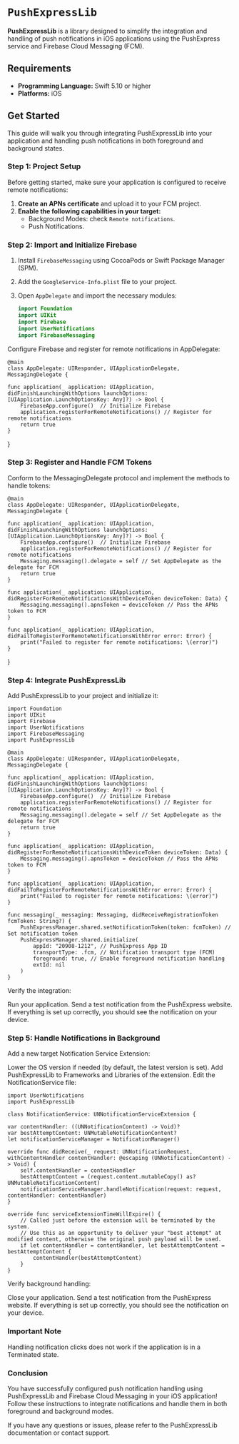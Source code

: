 # ``PushExpressLib``

**PushExpressLib** is a library designed to simplify the integration and handling of push notifications in iOS applications using the PushExpress service and Firebase Cloud Messaging (FCM).

## Requirements

- **Programming Language:** Swift 5.10 or higher
- **Platforms:** iOS

## Get Started

This guide will walk you through integrating PushExpressLib into your application and handling push notifications in both foreground and background states.

### Step 1: Project Setup

Before getting started, make sure your application is configured to receive remote notifications:

1. **Create an APNs certificate** and upload it to your FCM project.
2. **Enable the following capabilities in your target:**
   - Background Modes: check `Remote notifications`.
   - Push Notifications.

### Step 2: Import and Initialize Firebase

1. Install `FirebaseMessaging` using CocoaPods or Swift Package Manager (SPM).
2. Add the `GoogleService-Info.plist` file to your project.

3. Open `AppDelegate` and import the necessary modules:

   ```swift
   import Foundation
   import UIKit
   import Firebase
   import UserNotifications
   import FirebaseMessaging
Configure Firebase and register for remote notifications in AppDelegate:


    @main
    class AppDelegate: UIResponder, UIApplicationDelegate,          MessagingDelegate {
    
    func application(_ application: UIApplication, didFinishLaunchingWithOptions launchOptions: [UIApplication.LaunchOptionsKey: Any]?) -> Bool {
        FirebaseApp.configure()  // Initialize Firebase
        application.registerForRemoteNotifications() // Register for remote notifications
        return true
    }
}
### Step 3: Register and Handle FCM Tokens
Conform to the MessagingDelegate protocol and implement the methods to handle tokens:


    @main
    class AppDelegate: UIResponder, UIApplicationDelegate,  MessagingDelegate {
    
    func application(_ application: UIApplication, didFinishLaunchingWithOptions launchOptions: [UIApplication.LaunchOptionsKey: Any]?) -> Bool {
        FirebaseApp.configure()  // Initialize Firebase
        application.registerForRemoteNotifications() // Register for remote notifications
        Messaging.messaging().delegate = self // Set AppDelegate as the delegate for FCM
        return true
    }
    
    func application(_ application: UIApplication, didRegisterForRemoteNotificationsWithDeviceToken deviceToken: Data) {
        Messaging.messaging().apnsToken = deviceToken // Pass the APNs token to FCM
    }
    
    func application(_ application: UIApplication, didFailToRegisterForRemoteNotificationsWithError error: Error) {
        print("Failed to register for remote notifications: \(error)")
    }
}
### Step 4: Integrate PushExpressLib
Add PushExpressLib to your project and initialize it:


    import Foundation
    import UIKit
    import Firebase
    import UserNotifications
    import FirebaseMessaging
    import PushExpressLib

    @main
    class AppDelegate: UIResponder, UIApplicationDelegate, MessagingDelegate {
    
    func application(_ application: UIApplication, didFinishLaunchingWithOptions launchOptions: [UIApplication.LaunchOptionsKey: Any]?) -> Bool {
        FirebaseApp.configure()  // Initialize Firebase
        application.registerForRemoteNotifications() // Register for remote notifications
        Messaging.messaging().delegate = self // Set AppDelegate as the delegate for FCM
        return true
    }
    
    func application(_ application: UIApplication, didRegisterForRemoteNotificationsWithDeviceToken deviceToken: Data) {
        Messaging.messaging().apnsToken = deviceToken // Pass the APNs token to FCM
    }
    
    func application(_ application: UIApplication, didFailToRegisterForRemoteNotificationsWithError error: Error) {
        print("Failed to register for remote notifications: \(error)")
    }

    func messaging(_ messaging: Messaging, didReceiveRegistrationToken fcmToken: String?) {
        PushExpressManager.shared.setNotificationToken(token: fcmToken) // Set notification token
        PushExpressManager.shared.initialize(
            appId: "20908-1212", // PushExpress App ID
            transportType: .fcm, // Notification transport type (FCM)
            foreground: true, // Enable foreground notification handling
            extId: nil
        )
    }

Verify the integration:

Run your application.
Send a test notification from the PushExpress website. If everything is set up correctly, you should see the notification on your device.
### Step 5: Handle Notifications in Background
Add a new target Notification Service Extension:

Lower the OS version if needed (by default, the latest version is set).
Add PushExpressLib to Frameworks and Libraries of the extension.
Edit the NotificationService file:


    import UserNotifications
    import PushExpressLib

    class NotificationService: UNNotificationServiceExtension {

    var contentHandler: ((UNNotificationContent) -> Void)?
    var bestAttemptContent: UNMutableNotificationContent?
    let notificationServiceManager = NotificationManager()

    override func didReceive(_ request: UNNotificationRequest, withContentHandler contentHandler: @escaping (UNNotificationContent) -> Void) {
        self.contentHandler = contentHandler
        bestAttemptContent = (request.content.mutableCopy() as? UNMutableNotificationContent)
        notificationServiceManager.handleNotification(request: request, contentHandler: contentHandler)
    }
    
    override func serviceExtensionTimeWillExpire() {
        // Called just before the extension will be terminated by the system.
        // Use this as an opportunity to deliver your "best attempt" at modified content, otherwise the original push payload will be used.
        if let contentHandler = contentHandler, let bestAttemptContent = bestAttemptContent {
            contentHandler(bestAttemptContent)
        }
    }
Verify background handling:

Close your application.
Send a test notification from the PushExpress website. If everything is set up correctly, you should see the notification on your device.
### Important Note
Handling notification clicks does not work if the application is in a Terminated state. 

### Conclusion
You have successfully configured push notification handling using PushExpressLib and Firebase Cloud Messaging in your iOS application! Follow these instructions to integrate notifications and handle them in both foreground and background modes.

If you have any questions or issues, please refer to the PushExpressLib documentation or contact support.

